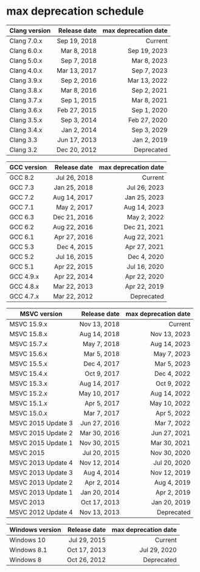 # max deprecation schedule

|Clang version|Release date|max deprecation date|
|-------------|-----------:|-------------------:|
|Clang 7.0.x  |Sep 19, 2018|             Current|
|Clang 6.0.x  |Mar  8, 2018|        Sep 19, 2023|
|Clang 5.0.x  |Sep  7, 2018|        Mar  8, 2023|
|Clang 4.0.x  |Mar 13, 2017|        Sep  7, 2023|
|Clang 3.9.x  |Sep  2, 2016|        Mar 13, 2022|
|Clang 3.8.x  |Mar  8, 2016|        Sep  2, 2021|
|Clang 3.7.x  |Sep  1, 2015|        Mar  8, 2021|
|Clang 3.6.x  |Feb 27, 2015|        Sep  1, 2020|
|Clang 3.5.x  |Sep  3, 2014|        Feb 27, 2020|
|Clang 3.4.x  |Jan  2, 2014|        Sep  3, 2029|
|Clang 3.3    |Jun 17, 2013|        Jan  2, 2019|
|Clang 3.2    |Dec 20, 2012|          Deprecated|

|GCC version|Release date|max deprecation date|
|-----------|-----------:|-------------------:|
|GCC 8.2    |Jul 26, 2018|             Current|
|GCC 7.3    |Jan 25, 2018|        Jul 26, 2023|
|GCC 7.2    |Aug 14, 2017|        Jan 25, 2023|
|GCC 7.1    |May  2, 2017|        Aug 14, 2023|
|GCC 6.3    |Dec 21, 2016|        May  2, 2022|
|GCC 6.2    |Aug 22, 2016|        Dec 21, 2021|
|GCC 6.1    |Apr 27, 2016|        Aug 22, 2021|
|GCC 5.3    |Dec  4, 2015|        Apr 27, 2021|
|GCC 5.2    |Jul 16, 2015|        Dec  4, 2020|
|GCC 5.1    |Apr 22, 2015|        Jul 16, 2020|
|GCC 4.9.x  |Apr 22, 2014|        Apr 22, 2020|
|GCC 4.8.x  |Mar 22, 2013|        Apr 22, 2019|
|GCC 4.7.x  |Mar 22, 2012|          Deprecated|

|MSVC version      |Release date|max deprecation date|
|------------------|-----------:|-------------------:|
|MSVC 15.9.x       |Nov 13, 2018|             Current|
|MSVC 15.8.x       |Aug 14, 2018|        Nov 13, 2023|
|MSVC 15.7.x       |May  7, 2018|        Aug 14, 2023|
|MSVC 15.6.x       |Mar  5, 2018|        May  7, 2023|
|MSVC 15.5.x       |Dec  4, 2017|        Mar  5, 2023|
|MSVC 15.4.x       |Oct  9, 2017|        Dec  4, 2022|
|MSVC 15.3.x       |Aug 14, 2017|        Oct  9, 2022|
|MSVC 15.2.x       |May 10, 2017|        Aug 14, 2022|
|MSVC 15.1.x       |Apr  5, 2017|        May 10, 2022|
|MSVC 15.0.x       |Mar  7, 2017|        Apr  5, 2022|
|MSVC 2015 Update 3|Jun 27, 2016|        Mar  7, 2022|
|MSVC 2015 Update 2|Mar 30, 2016|        Jun 27, 2021|
|MSVC 2015 Update 1|Nov 30, 2015|        Mar 30, 2021|
|MSVC 2015         |Jul 20, 2015|        Nov 30, 2020|
|MSVC 2013 Update 4|Nov 12, 2014|        Jul 20, 2020|
|MSVC 2013 Update 3|Aug  4, 2014|        Nov 12, 2019|
|MSVC 2013 Update 2|Apr  2, 2014|        Aug  4, 2019|
|MSVC 2013 Update 1|Jan 20, 2014|        Apr  2, 2019|
|MSVC 2013         |Oct 17, 2013|        Jan 20, 2019|
|MSVC 2012 Update 4|Nov 13, 2013|          Deprecated|

|Windows version|Release date|max deprecation date|
|---------------|-----------:|-------------------:|
|Windows 10     |Jul 29, 2015|             Current|
|Windows 8.1    |Oct 17, 2013|        Jul 29, 2020|
|Windows 8      |Oct 26, 2012|          Deprecated|
